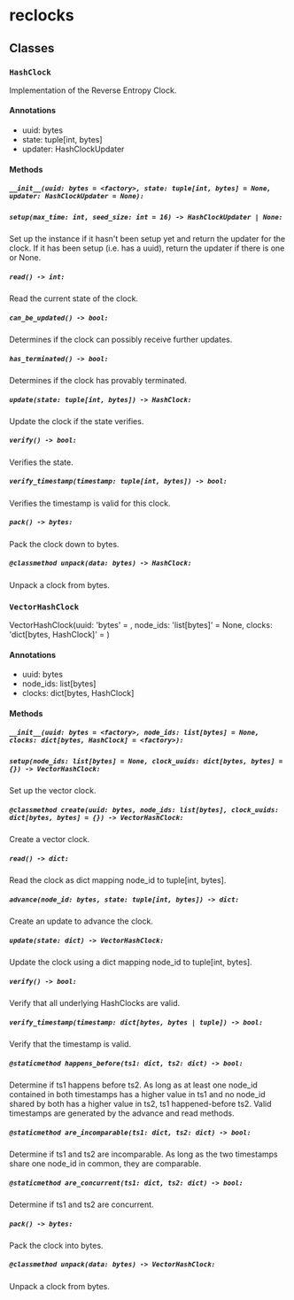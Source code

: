 # reclocks

## Classes

### `HashClock`

Implementation of the Reverse Entropy Clock.

#### Annotations

- uuid: bytes
- state: tuple[int, bytes]
- updater: HashClockUpdater

#### Methods

##### `__init__(uuid: bytes = <factory>, state: tuple[int, bytes] = None, updater: HashClockUpdater = None):`

##### `setup(max_time: int, seed_size: int = 16) -> HashClockUpdater | None:`

Set up the instance if it hasn't been setup yet and return the updater for the
clock. If it has been setup (i.e. has a uuid), return the updater if there is
one or None.

##### `read() -> int:`

Read the current state of the clock.

##### `can_be_updated() -> bool:`

Determines if the clock can possibly receive further updates.

##### `has_terminated() -> bool:`

Determines if the clock has provably terminated.

##### `update(state: tuple[int, bytes]) -> HashClock:`

Update the clock if the state verifies.

##### `verify() -> bool:`

Verifies the state.

##### `verify_timestamp(timestamp: tuple[int, bytes]) -> bool:`

Verifies the timestamp is valid for this clock.

##### `pack() -> bytes:`

Pack the clock down to bytes.

##### `@classmethod unpack(data: bytes) -> HashClock:`

Unpack a clock from bytes.

### `VectorHashClock`

VectorHashClock(uuid: 'bytes' = <factory>, node_ids: 'list[bytes]' = None,
clocks: 'dict[bytes, HashClock]' = <factory>)

#### Annotations

- uuid: bytes
- node_ids: list[bytes]
- clocks: dict[bytes, HashClock]

#### Methods

##### `__init__(uuid: bytes = <factory>, node_ids: list[bytes] = None, clocks: dict[bytes, HashClock] = <factory>):`

##### `setup(node_ids: list[bytes] = None, clock_uuids: dict[bytes, bytes] = {}) -> VectorHashClock:`

Set up the vector clock.

##### `@classmethod create(uuid: bytes, node_ids: list[bytes], clock_uuids: dict[bytes, bytes] = {}) -> VectorHashClock:`

Create a vector clock.

##### `read() -> dict:`

Read the clock as dict mapping node_id to tuple[int, bytes].

##### `advance(node_id: bytes, state: tuple[int, bytes]) -> dict:`

Create an update to advance the clock.

##### `update(state: dict) -> VectorHashClock:`

Update the clock using a dict mapping node_id to tuple[int, bytes].

##### `verify() -> bool:`

Verify that all underlying HashClocks are valid.

##### `verify_timestamp(timestamp: dict[bytes, bytes | tuple]) -> bool:`

Verify that the timestamp is valid.

##### `@staticmethod happens_before(ts1: dict, ts2: dict) -> bool:`

Determine if ts1 happens before ts2. As long as at least one node_id contained
in both timestamps has a higher value in ts1 and no node_id shared by both has a
higher value in ts2, ts1 happened-before ts2. Valid timestamps are generated by
the advance and read methods.

##### `@staticmethod are_incomparable(ts1: dict, ts2: dict) -> bool:`

Determine if ts1 and ts2 are incomparable. As long as the two timestamps share
one node_id in common, they are comparable.

##### `@staticmethod are_concurrent(ts1: dict, ts2: dict) -> bool:`

Determine if ts1 and ts2 are concurrent.

##### `pack() -> bytes:`

Pack the clock into bytes.

##### `@classmethod unpack(data: bytes) -> VectorHashClock:`

Unpack a clock from bytes.


